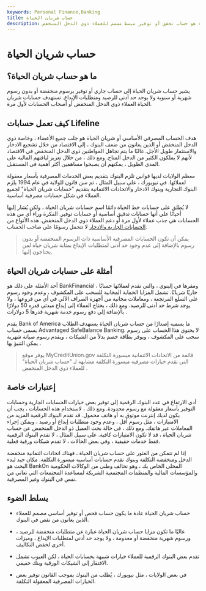 ```yaml
---
keywords: Personal Finance,Banking
title: حساب شريان الحياة
description: حساب شريان الحياة هو حساب تحقق أو توفير مبسط مصمم للعملاء ذوي الدخل المنخفض.
---
```


# حساب شريان الحياة
## ما هو حساب شريان الحياة؟

يشير حساب شريان الحياة إلى حساب جاري أو توفير برسوم منخفضة أو بدون رسوم شهرية أو سنوية ولا يوجد حد أدنى للرصيد ومتطلبات الإيداع. تستهدف حسابات شريان الحياة العملاء ذوي الدخل المنخفض أو أصحاب الحسابات لأول مرة.

## كيف تعمل حسابات Lifeline

هدف الحساب المصرفي الأساسي أو شريان الحياة هو جلب جميع الأعضاء ، وخاصة ذوي الدخل المنخفض أو الذين يعانون من ضعف البنوك ، إلى الاقتصاد من خلال تشجيع الادخار والاستثمار طويل الأجل. غالبًا ما يتم تجاهل المواطنين ذوي الدخل المنخفض في الاقتصاد لأنهم لا يملكون الكثير من الدخل المتاح. ومع ذلك ، من خلال تعزيز لياقتهم المالية على المدى الطويل ، يمكنهم أن يصبحوا مساهمين أكثر أهمية في المستقبل.

معظم الولايات لديها قوانين تلزم البنوك بتقديم بعض الخدمات المصرفية بأسعار معقولة لعملائها. في نيويورك ، على سبيل المثال ، تم سن قانون للولاية في عام 1994 يلزم البنوك التجارية وبنوك الادخار والاتحادات الائتمانية بتقديم "حسابات شريان الحياة" لجميع العملاء في شكل حسابات مصرفية أساسية.

لا يُطلق على حسابات خط الحياة دائمًا اسم حسابات شريان الحياة ، ولكن يُشار إليها أحيانًا على أنها حسابات تدقيق أساسية أو حسابات توفير. الفكرة وراء أي من هذه الحسابات هي جذب عملاء لأول مرة أو دعم العملاء ذوي الدخل المنخفض. هذه الأنواع من [الحسابات الجارية والادخار](/savingsaccount) لا تتحمل رسومًا على صاحب الحساب.

> يمكن أن تكون الحسابات المصرفية الأساسية ذات الرسوم المنخفضة أو بدون رسوم بالإضافة إلى عدم وجود حد أدنى لمتطلبات الإيداع بمثابة شريان حياة لمن يحتاجون إليها.

>

## أمثلة على حسابات شريان الحياة

أحد الأمثلة على ذلك هو BankFinancial ، ومقرها في إلينوي ، والتي تقدم لعملائها حسابًا جاريًا شريانًا. تشمل المزايا الحماية المجانية للسحب على المكشوف ، وعدم وجود رسوم على السلع المرتجعة ، ومعاملات مجانية من أجهزة الصراف الآلي في أي من فروعها ، ولا يوجد شرط حد أدنى للرصيد. ومع ذلك ، يحتاج العملاء إلى إيداع مبدئي قدره 50 دولارًا بالإضافة إلى دفع رسوم خدمة شهرية قدرها 5 دولارات .

يقدم Bank of America ما يسميه إصدارًا من حساب شريان الحياة يستهدف الطلاب يسمى حساب Advantaged SafeBalance Banking. لا يحتوي هذا الحساب على رسوم سحب على المكشوف ، ويوفر بطاقة خصم بدلاً من الشيكات ، ويقدم رسوم صيانة شهرية يمكن التنبؤ بها .

> يوفر موقع MyCreditUnion.gov قائمة من الاتحادات الائتمانية ميسورة التكلفة التي تقدم خيارات مصرفية ميسورة التكلفة مشابهة لـ "حساب شريان الحياة" للعملاء ذوي الدخل المنخفض .

>

## إعتبارات خاصة

أدى الارتفاع في عدد البنوك الرقمية إلى توفير بعض خيارات الحسابات الجارية وحسابات التوفير بأسعار معقولة مع رسوم محدودة. ومع ذلك ، لاستخدام هذه الحسابات ، يجب أن يكون لديك إنترنت موثوق به أو هاتف محمول. قد تقدم البنوك الرقمية المزيد من الامتيازات ، مثل رسوم أقل ، وعدم وجود متطلبات إيداع أو رصيد ، ويمكن إجراء المعاملات عبر هاتفك. ومع ذلك ، في حالة بحث العميل ذو الدخل المنخفض عن حساب شريان الحياة ، قد لا تكون الامتيازات كافية. على سبيل المثال ، لا تقدم البنوك الرقمية فقط خدمات حقيقية ، وفي بعض الحالات ، لا تقدم شيكات ورقية فعلية.

إذا لم تتمكن من العثور على حساب شريان الحياة ، فهناك اتحادات ائتمانية منخفضة الدخل ومنخفضة التكلفة وبنوك تقدم حسابات أساسية ميسورة التكلفة. مكان جيد لبدء البحث هو BankOn المحلي الخاص بك ، وهو تحالف وطني من الوكالات الحكومية والمؤسسات المالية والمنظمات المجتمعية الشريكة لمساعدة المجتمعات التي تعاني من نقص في البنوك وغير المصرفية.

## يسلط الضوء

- حساب شريان الحياة عادة ما يكون حساب فحص أو توفير أساسي مصمم للعملاء الذين يعانون من نقص في البنوك.

- غالبًا ما تكون مزايا حساب شريان الحياة عبارة عن متطلبات منخفضة للرصيد ، ورسوم شهرية منخفضة أو معدومة ، ولا يوجد حد أدنى لمتطلبات الإيداع ، وميزات أخرى لخفض التكاليف.

- تقدم بعض البنوك الرقمية للعملاء خيارات شبيهة بحسابات الحياة ، لكن العيوب تشمل الافتقار إلى الشيكات الورقية وبنك حقيقي.

- في بعض الولايات ، مثل نيويورك ، يُطلب من البنوك بموجب القانون توفير بعض الخيارات المصرفية المعقولة التكلفة.

